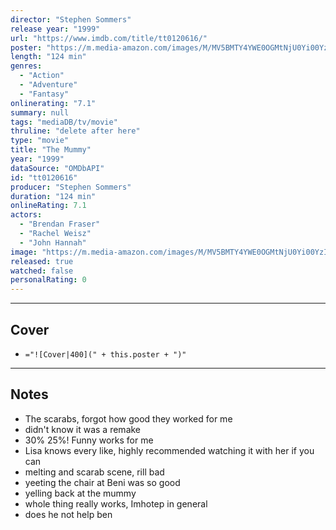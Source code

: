 ```yaml
---
director: "Stephen Sommers"
release year: "1999"
url: "https://www.imdb.com/title/tt0120616/"
poster: "https://m.media-amazon.com/images/M/MV5BMTY4YWE0OGMtNjU0Yi00YzIwLTk3NTktM2ZiYWQwNjM4MmMxXkEyXkFqcGc@._V1_SX300.jpg"
length: "124 min"
genres: 
  - "Action"
  - "Adventure"
  - "Fantasy"
onlinerating: "7.1"
summary: null
tags: "mediaDB/tv/movie"
thruline: "delete after here"
type: "movie"
title: "The Mummy"
year: "1999"
dataSource: "OMDbAPI"
id: "tt0120616"
producer: "Stephen Sommers"
duration: "124 min"
onlineRating: 7.1
actors: 
  - "Brendan Fraser"
  - "Rachel Weisz"
  - "John Hannah"
image: "https://m.media-amazon.com/images/M/MV5BMTY4YWE0OGMtNjU0Yi00YzIwLTk3NTktM2ZiYWQwNjM4MmMxXkEyXkFqcGc@._V1_SX300.jpg"
released: true
watched: false
personalRating: 0
---
```



---
## Cover

- `="![Cover|400](" + this.poster + ")"`

---
## Notes
- The scarabs, forgot how good they worked for me
- didn't know it was a remake
- 30% 25%! Funny works for me
- Lisa knows every like, highly recommended watching it with her if you can 
- melting and scarab scene, rill bad
- yeeting the chair at Beni was so good
- yelling back at the mummy 
- whole thing really works, Imhotep in general 
- does he not help ben
